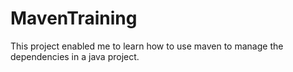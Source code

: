 # **MavenTraining**

This project enabled me to learn how to use maven to manage the dependencies in a java project.